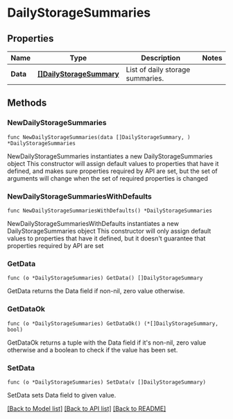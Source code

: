 # DailyStorageSummaries

## Properties

Name | Type | Description | Notes
------------ | ------------- | ------------- | -------------
**Data** | [**[]DailyStorageSummary**](DailyStorageSummary.md) | List of daily storage summaries. | 

## Methods

### NewDailyStorageSummaries

`func NewDailyStorageSummaries(data []DailyStorageSummary, ) *DailyStorageSummaries`

NewDailyStorageSummaries instantiates a new DailyStorageSummaries object
This constructor will assign default values to properties that have it defined,
and makes sure properties required by API are set, but the set of arguments
will change when the set of required properties is changed

### NewDailyStorageSummariesWithDefaults

`func NewDailyStorageSummariesWithDefaults() *DailyStorageSummaries`

NewDailyStorageSummariesWithDefaults instantiates a new DailyStorageSummaries object
This constructor will only assign default values to properties that have it defined,
but it doesn't guarantee that properties required by API are set

### GetData

`func (o *DailyStorageSummaries) GetData() []DailyStorageSummary`

GetData returns the Data field if non-nil, zero value otherwise.

### GetDataOk

`func (o *DailyStorageSummaries) GetDataOk() (*[]DailyStorageSummary, bool)`

GetDataOk returns a tuple with the Data field if it's non-nil, zero value otherwise
and a boolean to check if the value has been set.

### SetData

`func (o *DailyStorageSummaries) SetData(v []DailyStorageSummary)`

SetData sets Data field to given value.



[[Back to Model list]](../README.md#documentation-for-models) [[Back to API list]](../README.md#documentation-for-api-endpoints) [[Back to README]](../README.md)


